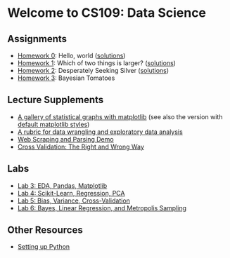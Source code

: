 Welcome to CS109: Data Science
=======

## Assignments

* [Homework 0](http://nbviewer.ipython.org/urls/raw.github.com/cs109/content/master/HW0.ipynb): Hello, world ([solutions](http://nbviewer.ipython.org/urls/raw.github.com/cs109/content/master/HW0_solutions.ipynb))
* [Homework 1](http://nbviewer.ipython.org/urls/raw.github.com/cs109/content/master/HW1.ipynb): Which of two things is larger? ([solutions](http://nbviewer.ipython.org/urls/raw.github.com/cs109/content/master/HW1_solutions.ipynb))
* [Homework 2](http://nbviewer.ipython.org/urls/raw.github.com/cs109/content/master/HW2.ipynb): Desperately Seeking Silver ([solutions](http://nbviewer.ipython.org/urls/raw.github.com/cs109/content/master/HW2_solutions.ipynb))
* [Homework 3](http://nbviewer.ipython.org/urls/raw.github.com/cs109/content/master/HW3.ipynb): Bayesian Tomatoes

## Lecture Supplements

* [A gallery of statistical graphs with matplotlib](http://nbviewer.ipython.org/urls/raw.github.com/cs109/content/master/lec_03_statistical_graphs.ipynb) (see also the version with [default matplotlib styles](http://nbviewer.ipython.org/urls/raw.github.com/cs109/content/master/lec_03_statistical_graphs_mpl_default.ipynb))
* [A rubric for data wrangling and exploratory data analysis](http://nbviewer.ipython.org/urls/raw.github.com/cs109/content/master/lec_04_wrangling.ipynb)
* [Web Scraping and Parsing Demo](http://nbviewer.ipython.org/urls/raw.github.com/cs109/content/master/lec_04_scraping.ipynb)
* [Cross Validation: The Right and Wrong Way](http://nbviewer.ipython.org/urls/raw.github.com/cs109/content/master/lec_10_cross_val.ipynb)

## Labs

* [Lab 3: EDA, Pandas, Matplotlib](http://nbviewer.ipython.org/urls/raw.github.com/cs109/content/master/labs/lab3/lab3full.ipynb)
* [Lab 4: Scikit-Learn, Regression, PCA](http://nbviewer.ipython.org/urls/raw.github.com/cs109/content/master/labs/lab4/Lab4full.ipynb)
* [Lab 5: Bias, Variance, Cross-Validation](http://nbviewer.ipython.org/urls/raw.github.com/cs109/content/master/labs/lab5/Lab5.ipynb)
* [Lab 6: Bayes, Linear Regression, and Metropolis Sampling](http://nbviewer.ipython.org/urls/raw.github.com/cs109/content/master/labs/lab6/BayesLinear.ipynb)

## Other Resources

* [Setting up Python](https://github.com/cs109/content/wiki/Installing-Python)
